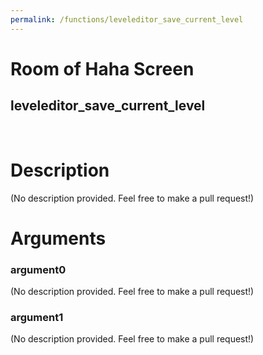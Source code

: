```yaml
---
permalink: /functions/leveleditor_save_current_level
---
```

# Room of Haha Screen  
## leveleditor_save_current_level  
&nbsp;  
# Description  
(No description provided. Feel free to make a pull request!) 
&nbsp;  
# Arguments
### argument0
(No description provided. Feel free to make a pull request!)
&nbsp;  
### argument1
(No description provided. Feel free to make a pull request!)
&nbsp;  


